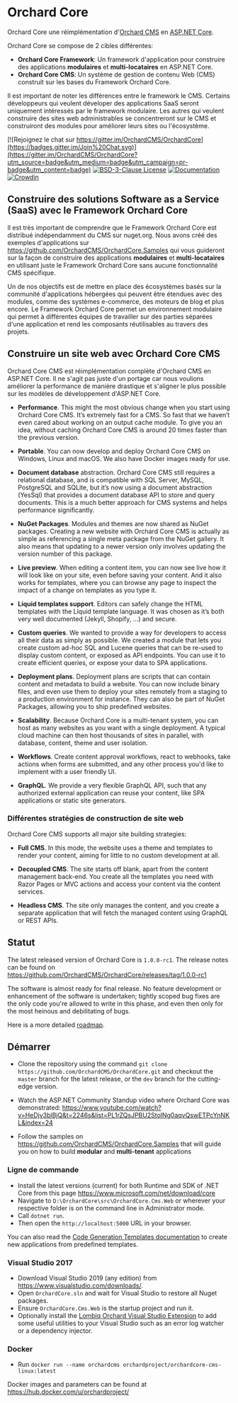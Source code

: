 # Orchard Core

Orchard Core une réimplémentation d'[Orchard CMS](https://github.com/OrchardCMS/Orchard) en [ASP.NET Core](https://docs.microsoft.com/fr-fr/aspnet/core/). 

Orchard Core se compose de 2 cibles différentes:

- **Orchard Core Framework**: Un framework d'application pour construire des applications **modulaires** et **multi-locataires** en ASP.NET Core.
- **Orchard Core CMS**: Un système de gestion de contenu Web (CMS) construit sur les bases du Framework Orchard Core.

Il est important de noter les différences entre le framework le CMS. Certains développeurs qui veulent déveloper des applications SaaS seront uniquement intéressés par le framework modulaire. Les autres qui veulent construire des sites web administrables se concentreront sur le CMS et construiront des modules pour améliorer leurs sites ou l'écosystème.  

[![Rejoignez le chat sur https://gitter.im/OrchardCMS/OrchardCore](https://badges.gitter.im/Join%20Chat.svg)](https://gitter.im/OrchardCMS/OrchardCore?utm_source=badge&utm_medium=badge&utm_campaign=pr-badge&utm_content=badge)
[![BSD-3-Clause License](https://img.shields.io/badge/license-BSD--3--Clause-blue.svg)](https://github.com/OrchardCMS/OrchardCore/blob/master/LICENSE)
[![Documentation](https://readthedocs.org/projects/orchardcorefr/badge/)](https://orchardcorefr.readthedocs.io/en/latest/)
[![Crowdin](https://d322cqt584bo4o.cloudfront.net/orchard-core/localized.svg)](https://crowdin.com/project/orchard-core)

## Construire des solutions Software as a Service (SaaS) avec le Framework Orchard Core

Il est très important de comprendre que le Framework Orchard Core est distribué indépendamment du CMS sur nuget.org. Nous avons créé des exemples d'applications sur <https://github.com/OrchardCMS/OrchardCore.Samples> qui vous guideront sur la façon de construire des applications **modulaires** et **multi-locataires** en utilisant juste le Framework Orchard Core sans aucune fonctionnalité CMS spécifique.

Un de nos objectifs est de mettre en place des écosystèmes basés sur la communité d'applications hébergées qui peuvent être étendues avec des modules, comme des systèmes e-commerce, des moteurs de blog et plus encore. Le Framework Orchard Core permet un environnement modulaire qui permet à différentes équipes de travailler sur des parties séparées d'une application et rend les composants réutilisables au travers des projets.

## Construire un site web avec Orchard Core CMS

Orchard Core CMS est réimplémentation complète d'Orchard CMS en ASP.NET Core. Il ne s'agit pas juste d'un portage car nous voulions améliorer la performance de manière drastique et s'aligner le plus possible sur les modèles de développement d'ASP.NET Core.

- **Performance**. This might the most obvious change when you start using Orchard Core CMS. It’s extremely fast for a CMS. So fast that we haven’t even cared about working on an output cache module. To give you an idea, without caching Orchard Core CMS is around 20 times faster than the previous version.

- **Portable**. You can now develop and deploy Orchard Core CMS on Windows, Linux and macOS. We also have Docker images ready for use.

- **Document database** abstraction. Orchard Core CMS still requires a relational database, and is compatible with SQL Server, MySQL, PostgreSQL and SQLite, but it’s now using a document abstraction (YesSql) that provides a document database API to store and query documents. This is a much better approach for CMS systems and helps performance significantly.

- **NuGet Packages**. Modules and themes are now shared as NuGet packages. Creating a new website with Orchard Core CMS is actually as simple as referencing a single meta package from the NuGet gallery. It also means that updating to a newer version only involves updating the version number of this package.

- **Live preview**. When editing a content item, you can now see live how it will look like on your site, even before saving your content. And it also works for templates, where you can browse any page to inspect the impact of a change on templates as you type it.

- **Liquid templates support**. Editors can safely change the HTML templates with the Liquid template language. It was chosen as it’s both very well documented (Jekyll, Shopify, …) and secure.

- **Custom queries**. We wanted to provide a way for developers to access all their data as simply as possible. We created a module that lets you create custom ad-hoc SQL and Lucene queries that can be re-used to display custom content, or exposed as API endpoints. You can use it to create efficient queries, or expose your data to SPA applications.

- **Deployment plans**. Deployment plans are scripts that can contain content and metadata to build a website. You can now include binary files, and even use them to deploy your sites remotely from a staging to a production environment for instance. They can also be part of NuGet Packages, allowing you to ship predefined websites.

- **Scalability**. Because Orchard Core is a multi-tenant system, you can host as many websites as you want with a single deployment. A typical cloud machine can then host thousands of sites in parallel, with database, content, theme and user isolation.

- **Workflows**. Create content approval workflows, react to webhooks, take actions when forms are submitted, and any other process you'd like to implement with a user friendly UI.

- **GraphQL**. We provide a very flexible GraphQL API, such that any authorized external application can reuse your content, like SPA applications or static site generators.

### Différentes stratégies de construction de site web 

Orchard Core CMS supports all major site building strategies:

- **Full CMS**. In this mode, the website uses a theme and templates to render your content, aiming for little to no custom development at all.

- **Decoupled CMS**. The site starts off blank, apart from the content management back-end. You create all the templates you need with Razor Pages or MVC actions and access your content via the content services.

- **Headless CMS**. The site only manages the content, and you create a separate application that will fetch the managed content using GraphQL or REST APIs.

## Statut

The latest released version of Orchard Core is `1.0.0-rc1`.
The release notes can be found on <https://github.com/OrchardCMS/OrchardCore/releases/tag/1.0.0-rc1>

The software is almost ready for final release. No feature development or enhancement of the software is undertaken; tightly scoped bug fixes are the only code you're allowed to write in this phase, and even then only for the most heinous and debilitating of bugs.

Here is a more detailed [roadmap](https://github.com/OrchardCMS/OrchardCore/wiki/Roadmap).

## Démarrer

- Clone the repository using the command `git clone https://github.com/OrchardCMS/OrchardCore.git` and checkout the `master` branch for the latest release, or the `dev` branch for the cutting-edge version.

- Watch the ASP.NET Community Standup video where Orchard Core was demonstrated: <https://www.youtube.com/watch?v=HeDjv3blBjQ&t=2246s&list=PL1rZQsJPBU2StolNg0aqvQswETPcYnNKL&index=24> 

- Follow the samples on <https://github.com/OrchardCMS/OrchardCore.Samples> that will guide you on how to build **modular** and **multi-tenant** applications

### Ligne de commande

- Install the latest versions (current) for both Runtime and SDK of .NET Core from this page <https://www.microsoft.com/net/download/core>
- Navigate to `D:\OrchardCore\src\OrchardCore.Cms.Web` or wherever your respective folder is on the command line in Administrator mode.
- Call `dotnet run`.
- Then open the `http://localhost:5000` URL in your browser.

You can also read the [Code Generation Templates documentation](./docs/templates/) to create new applications from predefined templates.

### Visual Studio 2017

- Download Visual Studio 2019 (any edition) from <https://www.visualstudio.com/downloads/>.
- Open `OrchardCore.sln` and wait for Visual Studio to restore all Nuget packages.
- Ensure `OrchardCore.Cms.Web` is the startup project and run it.
- Optionally install the [Lombiq Orchard Visual Studio Extension](https://marketplace.visualstudio.com/items?itemName=LombiqVisualStudioExtension.LombiqOrchardVisualStudioExtension) to add some useful utilities to your Visual Studio such as an error log watcher or a dependency injector.

### Docker

- Run `docker run --name orchardcms orchardproject/orchardcore-cms-linux:latest`

Docker images and parameters can be found at <https://hub.docker.com/u/orchardproject/>
